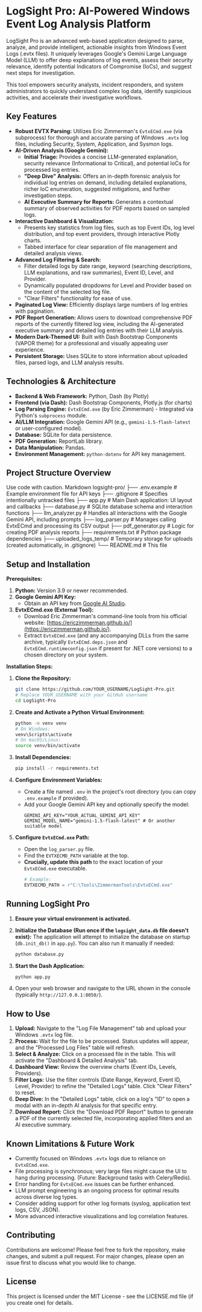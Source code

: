 # LogSight Pro: AI-Powered Windows Event Log Analysis Platform

LogSight Pro is an advanced web-based application designed to parse, analyze, and provide intelligent, actionable insights from Windows Event Logs (.evtx files). It uniquely leverages Google's Gemini Large Language Model (LLM) to offer deep explanations of log events, assess their security relevance, identify potential Indicators of Compromise (IoCs), and suggest next steps for investigation.

This tool empowers security analysts, incident responders, and system administrators to quickly understand complex log data, identify suspicious activities, and accelerate their investigative workflows.

## Key Features

*   **Robust EVTX Parsing:** Utilizes Eric Zimmerman's `EvtxECmd.exe` (via subprocess) for thorough and accurate parsing of Windows `.evtx` log files, including Security, System, Application, and Sysmon logs.
*   **AI-Driven Analysis (Google Gemini):**
    *   **Initial Triage:** Provides a concise LLM-generated explanation, security relevance (Informational to Critical), and potential IoCs for processed log entries.
    *   **"Deep Dive" Analysis:** Offers an in-depth forensic analysis for individual log entries on demand, including detailed explanations, richer IoC enumeration, suggested mitigations, and further investigation steps.
    *   **AI Executive Summary for Reports:** Generates a contextual summary of observed activities for PDF reports based on sampled logs.
*   **Interactive Dashboard & Visualization:**
    *   Presents key statistics from log files, such as top Event IDs, log level distribution, and top event providers, through interactive Plotly charts.
    *   Tabbed interface for clear separation of file management and detailed analysis views.
*   **Advanced Log Filtering & Search:**
    *   Filter detailed logs by date range, keyword (searching descriptions, LLM explanations, and raw summaries), Event ID, Level, and Provider.
    *   Dynamically populated dropdowns for Level and Provider based on the content of the selected log file.
    *   "Clear Filters" functionality for ease of use.
*   **Paginated Log View:** Efficiently displays large numbers of log entries with pagination.
*   **PDF Report Generation:** Allows users to download comprehensive PDF reports of the currently filtered log view, including the AI-generated executive summary and detailed log entries with their LLM analysis.
*   **Modern Dark-Themed UI:** Built with Dash Bootstrap Components (VAPOR theme) for a professional and visually appealing user experience.
*   **Persistent Storage:** Uses SQLite to store information about uploaded files, parsed logs, and LLM analysis results.

## Technologies & Architecture

*   **Backend & Web Framework:** Python, Dash (by Plotly)
*   **Frontend (via Dash):** Dash Bootstrap Components, Plotly.js (for charts)
*   **Log Parsing Engine:** `EvtxECmd.exe` (by Eric Zimmerman) - Integrated via Python's `subprocess` module.
*   **AI/LLM Integration:** Google Gemini API (e.g., `gemini-1.5-flash-latest` or user-configured model).
*   **Database:** SQLite for data persistence.
*   **PDF Generation:** ReportLab library.
*   **Data Manipulation:** Pandas.
*   **Environment Management:** `python-dotenv` for API key management.

## Project Structure Overview
Use code with caution.
Markdown
logsight-pro/
├── .env.example # Example environment file for API keys
├── .gitignore # Specifies intentionally untracked files
├── app.py # Main Dash application: UI layout and callbacks
├── database.py # SQLite database schema and interaction functions
├── llm_analyzer.py # Handles all interactions with the Google Gemini API, including prompts
├── log_parser.py # Manages calling EvtxECmd and processing its CSV output
├── pdf_generator.py # Logic for creating PDF analysis reports
├── requirements.txt # Python package dependencies
├── uploaded_logs_temp/ # Temporary storage for uploads (created automatically, in .gitignore)
└── README.md # This file

## Setup and Installation

**Prerequisites:**

1.  **Python:** Version 3.9 or newer recommended.
2.  **Google Gemini API Key:**
    *   Obtain an API key from [Google AI Studio](https://aistudio.google.com/).
3.  **EvtxECmd.exe (External Tool):**
    *   Download Eric Zimmerman's command-line tools from his official website: [https://ericzimmerman.github.io/](https://ericzimmerman.github.io/).
    *   Extract `EvtxECmd.exe` (and any accompanying DLLs from the same archive, typically `EvtxECmd.deps.json` and `EvtxECmd.runtimeconfig.json` if present for .NET core versions) to a chosen directory on your system.

**Installation Steps:**

1.  **Clone the Repository:**
    ```bash
    git clone https://github.com/YOUR_USERNAME/LogSight-Pro.git 
    # Replace YOUR_USERNAME with your GitHub username
    cd LogSight-Pro
    ```

2.  **Create and Activate a Python Virtual Environment:**
    ```bash
    python -m venv venv
    # On Windows:
    venv\Scripts\activate
    # On macOS/Linux:
    source venv/bin/activate
    ```

3.  **Install Dependencies:**
    ```bash
    pip install -r requirements.txt
    ```

4.  **Configure Environment Variables:**
    *   Create a file named `.env` in the project's root directory (you can copy `.env.example` if provided).
    *   Add your Google Gemini API key and optionally specify the model:
        ```env
        GEMINI_API_KEY="YOUR_ACTUAL_GEMINI_API_KEY"
        GEMINI_MODEL_NAME="gemini-1.5-flash-latest" # Or another suitable model
        ```

5.  **Configure `EvtxECmd.exe` Path:**
    *   Open the `log_parser.py` file.
    *   Find the `EVTXECMD_PATH` variable at the top.
    *   **Crucially, update this path** to the exact location of your `EvtxECmd.exe` executable.
        ```python
        # Example:
        EVTXECMD_PATH = r"C:\Tools\ZimmermanTools\EvtxECmd.exe"
        ```

## Running LogSight Pro

1.  **Ensure your virtual environment is activated.**
2.  **Initialize the Database (Run once if the `logsight_data.db` file doesn't exist):**
    The application will attempt to initialize the database on startup (`db.init_db()` in `app.py`). You can also run it manually if needed:
    ```bash
    python database.py 
    ```

3.  **Start the Dash Application:**
    ```bash
    python app.py
    ```

4.  Open your web browser and navigate to the URL shown in the console (typically `http://127.0.0.1:8050/`).

## How to Use

1.  **Upload:** Navigate to the "Log File Management" tab and upload your Windows `.evtx` log file.
2.  **Process:** Wait for the file to be processed. Status updates will appear, and the "Processed Log Files" table will refresh.
3.  **Select & Analyze:** Click on a processed file in the table. This will activate the "Dashboard & Detailed Analysis" tab.
4.  **Dashboard View:** Review the overview charts (Event IDs, Levels, Providers).
5.  **Filter Logs:** Use the filter controls (Date Range, Keyword, Event ID, Level, Provider) to refine the "Detailed Logs" table. Click "Clear Filters" to reset.
6.  **Deep Dive:** In the "Detailed Logs" table, click on a log's "ID" to open a modal with an in-depth AI analysis for that specific entry.
7.  **Download Report:** Click the "Download PDF Report" button to generate a PDF of the currently selected file, incorporating applied filters and an AI executive summary.

## Known Limitations & Future Work

*   Currently focused on Windows `.evtx` logs due to reliance on `EvtxECmd.exe`.
*   File processing is synchronous; very large files might cause the UI to hang during processing. (Future: Background tasks with Celery/Redis).
*   Error handling for `EvtxECmd.exe` issues can be further enhanced.
*   LLM prompt engineering is an ongoing process for optimal results across diverse log types.
*   Consider adding support for other log formats (syslog, application text logs, CSV, JSON).
*   More advanced interactive visualizations and log correlation features.

## Contributing
<!-- If you want contributions -->
Contributions are welcome! Please feel free to fork the repository, make changes, and submit a pull request. For major changes, please open an issue first to discuss what you would like to change.

## License
<!-- Choose a license if you want, e.g., MIT -->
This project is licensed under the MIT License - see the LICENSE.md file (if you create one) for details.
